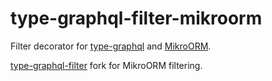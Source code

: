# type-graphql-filter-mikroorm
Filter decorator for [type-graphql](https://typegraphql.com/) and [MikroORM](https://mikro-orm.io/).

[type-graphql-filter](https://github.com/kontist/type-graphql-filter) fork for MikroORM filtering.
